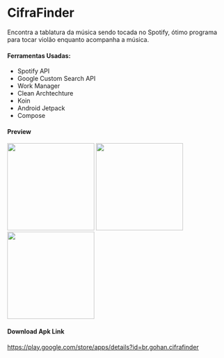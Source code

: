 # CifraFinder 
Encontra a tablatura da música sendo tocada no Spotify, ótimo programa para tocar violão enquanto acompanha a música. 

#### Ferramentas Usadas:

- Spotify API
- Google Custom Search API
- Work Manager
- Clean Archtechture
- Koin
- Android Jetpack
- Compose

#### Preview
<p float="left">
  <img src="https://user-images.githubusercontent.com/62083486/227230140-24d2a1ae-6634-41d9-b238-292c443a2201.jpg" width="200" />
   <img src="https://user-images.githubusercontent.com/62083486/227230138-4387cea2-8e63-449c-ab52-bc67d1a76534.jpg" width="200" /> 
  <img src="https://user-images.githubusercontent.com/62083486/227230134-fd113f9a-2112-41a5-81e8-8c5e2e693710.jpg" width="200" />
</p>

#### Download Apk Link 
https://play.google.com/store/apps/details?id=br.gohan.cifrafinder
